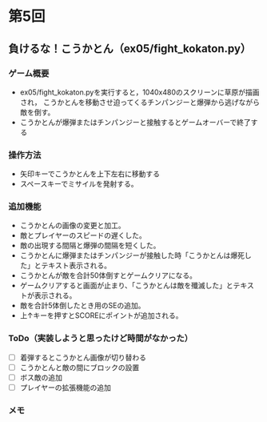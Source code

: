 # 第5回
## 負けるな！こうかとん（ex05/fight_kokaton.py）
### ゲーム概要
- ex05/fight_kokaton.pyを実行すると，1040x480のスクリーンに草原が描画され，
こうかとんを移動させ迫ってくるチンパンジーと爆弾から逃げながら敵を倒す。
- こうかとんが爆弾またはチンパンジーと接触するとゲームオーバーで終了する
### 操作方法
- 矢印キーでこうかとんを上下左右に移動する
- スペースキーでミサイルを発射する。
### 追加機能
- こうかとんの画像の変更と加工。
- 敵とプレイヤーのスピードの遅くした。
- 敵の出現する間隔と爆弾の間隔を短くした。
- こうかとんに爆弾またはチンパンジーが接触した時「こうかとんは爆死した」とテキスト表示される。
- こうかとんが敵を合計50体倒すとゲームクリアになる。
- ゲームクリアすると画面が止まり、「こうかとんは敵を殲滅した」とテキストが表示される。
- 敵を合計5体倒したとき用のSEの追加。
- 上↑キーを押すとSCOREにポイントが追加される。
### ToDo（実装しようと思ったけど時間がなかった）
- [ ] 着弾するとこうかとん画像が切り替わる
- [ ] こうかとんと敵の間にブロックの設置
- [ ] ボス敵の追加
- [ ] プレイヤーの拡張機能の追加
### メモ